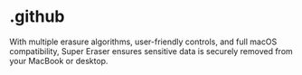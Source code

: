 # .github
With multiple erasure algorithms, user-friendly controls, and full macOS compatibility, Super Eraser ensures sensitive data is securely removed from your MacBook or desktop.  
